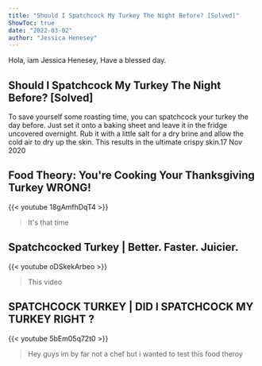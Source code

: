 ```yaml
---
title: "Should I Spatchcock My Turkey The Night Before? [Solved]"
ShowToc: true 
date: "2022-03-02"
author: "Jessica Henesey" 
---
```


Hola, iam Jessica Henesey, Have a blessed day.
## Should I Spatchcock My Turkey The Night Before? [Solved]
To save yourself some roasting time, you can spatchcock your turkey the day before. Just set it onto a baking sheet and leave it in the fridge uncovered overnight. Rub it with a little salt for a dry brine and allow the cold air to dry up the skin. This results in the ultimate crispy skin.17 Nov 2020

## Food Theory: You're Cooking Your Thanksgiving Turkey WRONG!
{{< youtube 18gAmfhDqT4 >}}
>It's that time 

## Spatchcocked Turkey | Better. Faster. Juicier.
{{< youtube oDSkekArbeo >}}
>This video 

## SPATCHCOCK TURKEY | DID I SPATCHCOCK MY TURKEY RIGHT ?
{{< youtube 5bEm05q72t0 >}}
>Hey guys im by far not a chef but i wanted to test this food theroy 

